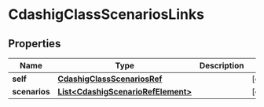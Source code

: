 

# CdashigClassScenariosLinks


## Properties

| Name | Type | Description | Notes |
|------------ | ------------- | ------------- | -------------|
|**self** | [**CdashigClassScenariosRef**](CdashigClassScenariosRef.md) |  |  [optional] |
|**scenarios** | [**List&lt;CdashigScenarioRefElement&gt;**](CdashigScenarioRefElement.md) |  |  [optional] |



